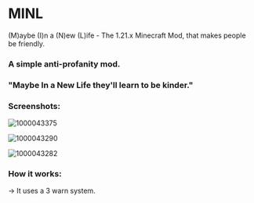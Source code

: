 # MINL
(M)aybe (I)n a (N)ew (L)ife - The 1.21.x Minecraft Mod, that makes people be friendly.

### A simple anti-profanity mod.

### "Maybe In a New Life they'll learn to be kinder."

### Screenshots:
![1000043375](https://github.com/user-attachments/assets/d411e01c-aea7-4001-a861-cc45628d66d2)

![1000043290](https://github.com/user-attachments/assets/5dd4cdf5-8831-42da-91a6-e10a12a4f86d)

![1000043282](https://github.com/user-attachments/assets/be2e7664-05ac-495d-ab91-617f47d6145f)

### How it works:
-> It uses a 3 warn system.
